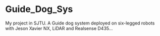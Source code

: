 # Guide_Dog_Sys
My project in SJTU. A Guide dog system deployed on six-legged robots with Jeson Xavier NX, LiDAR and Realsense D435...
